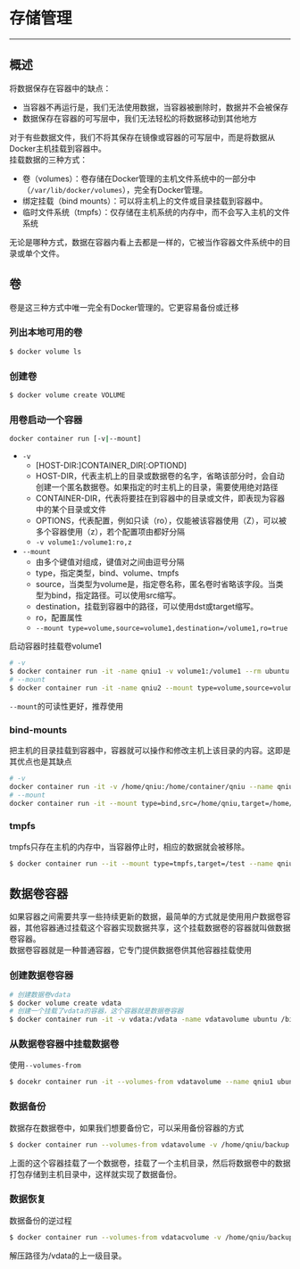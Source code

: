 # 存储管理
---

## 概述
将数据保存在容器中的缺点：

* 当容器不再运行是，我们无法使用数据，当容器被删除时，数据并不会被保存
* 数据保存在容器的可写层中，我们无法轻松的将数据移动到其他地方

对于有些数据文件，我们不将其保存在镜像或容器的可写层中，而是将数据从Docker主机挂载到容器中。  
挂载数据的三种方式：
* 卷（volumes）：卷存储在Docker管理的主机文件系统中的一部分中（`/var/lib/docker/volumes`），完全有Docker管理。
* 绑定挂载（bind mounts）：可以将主机上的文件或目录挂载到容器中。
* 临时文件系统（tmpfs）：仅存储在主机系统的内存中，而不会写入主机的文件系统

无论是哪种方式，数据在容器内看上去都是一样的，它被当作容器文件系统中的目录或单个文件。

## 卷
卷是这三种方式中唯一完全有Docker管理的。它更容易备份或迁移

### 列出本地可用的卷
```sh
$ docker volume ls
```

### 创建卷
```sh
$ docker volume create VOLUME
```

### 用卷启动一个容器
```sh
docker container run [-v|--mount]
```

* `-v`
    * [HOST-DIR:]CONTAINER_DIR[:OPTIOND]
    * HOST-DIR，代表主机上的目录或数据卷的名字，省略该部分时，会自动创建一个匿名数据卷。如果指定的时主机上的目录，需要使用绝对路径
    * CONTAINER-DIR，代表将要挂在到容器中的目录或文件，即表现为容器中的某个目录或文件
    * OPTIONS，代表配置，例如只读（ro），仅能被该容器使用（Z），可以被多个容器使用（z），若个配置项由都好分隔
    * `-v volume1:/volume1:ro,z`
* `--mount`
    * 由多个键值对组成，键值对之间由逗号分隔
    * type，指定类型，bind、volume、tmpfs
    * source，当类型为volume是，指定卷名称，匿名卷时省略该字段。当类型为bind，指定路径。可以使用src缩写。
    * destination，挂载到容器中的路径，可以使用dst或target缩写。
    * ro，配置属性
    * `--mount type=volume,source=volume1,destination=/volume1,ro=true`

启动容器时挂载卷volume1
```sh
# -v
$ docker container run -it -name qniu1 -v volume1:/volume1 --rm ubuntu /bin/bash
# --mount
$ docker container run -it -name qniu2 --mount type=volume,source=volume1,target=/volume1 --rm ubuntu /bin/bash
```

`--mount`的可读性更好，推荐使用

### bind-mounts
把主机的目录挂载到容器中，容器就可以操作和修改主机上该目录的内容。这即是其优点也是其缺点

```sh
# -v
docker container run -it -v /home/qniu:/home/container/qniu --name qniu1 --rm ubuntu /bin/bash
# --mount
docker container run -it --mount type=bind,src=/home/qniu,target=/home/container/qniu --name qniu2 --rm ubuntu /bin/bash
```

### tmpfs
tmpfs只存在主机的内存中，当容器停止时，相应的数据就会被移除。
```sh
$ docker container run --it --mount type=tmpfs,target=/test --name qniu3 --rm ubuntu /bin/bash
```

## 数据卷容器
如果容器之间需要共享一些持续更新的数据，最简单的方式就是使用用户数据卷容器，其他容器通过挂载这个容器实现数据共享，这个挂载数据卷的容器就叫做数据卷容器。  
数据卷容器就是一种普通容器，它专门提供数据卷供其他容器挂载使用

### 创建数据卷容器
```sh
# 创建数据卷vdata
$ docker volume create vdata
# 创建一个挂载了vdata的容器，这个容器就是数据卷容器
$ docker container run -it -v vdata:/vdata -name vdatavolume ubuntu /bin/bash
```

### 从数据卷容器中挂载数据卷
使用`--volumes-from`
```sh
$ docekr container run -it --volumes-from vdatavolume --name qniu1 ubuntu /bin/bash
```

### 数据备份
数据存在数据卷中，如果我们想要备份它，可以采用备份容器的方式
```sh
$ docker container run --volumes-from vdatavolume -v /home/qniu/backup:/backup ubuntu tar cvf /backup/backup.tar /vdata/
```
上面的这个容器挂载了一个数据卷，挂载了一个主机目录，然后将数据卷中的数据打包存储到主机目录中，这样就实现了数据备份。

### 数据恢复
数据备份的逆过程
```sh
$ docker container run --volumes-from vdatacvolume -v /home/qniu/backup:/backup ubuntu tar xvf /backup/backup.tar -C /
```
解压路径为/vdata的上一级目录。

